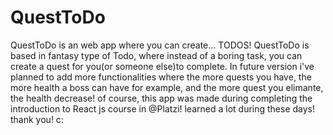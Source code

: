 # QuestToDo
QuestToDo is an web app where you can create... TODOS!
QuestToDo is based in fantasy type of Todo, where instead of a boring task, you can create a quest for you(or someone else)to complete. In future version i've planned to add more functionalities where the more quests you have, the more health a boss can have for example, and the more quest you elimante, the health decrease! of course, this app was made during completing the introduction to React js course in @Platzi! learned a lot during these days! thank you! c: 


